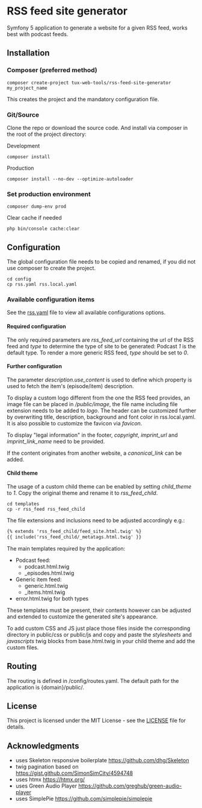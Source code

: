 # RSS feed site generator

Symfony 5 application to generate a website for a given RSS feed, works best with podcast feeds.

## Installation

### Composer (preferred method)

```shell script
composer create-project tux-web-tools/rss-feed-site-generator my_project_name
```

This creates the project and the mandatory configuration file.

### Git/Source

Clone the repo or download the source code. And install via composer in the root of the project directory:

Development
```shell script
composer install
```
Production
```shell script
composer install --no-dev --optimize-autoloader
```

### Set production environment

```shell script
composer dump-env prod
```

Clear cache if needed
```shell script
php bin/console cache:clear
```

## Configuration

The global configuration file needs to be copied and renamed, if you did not use composer to create the project.

```shell script
cd config
cp rss.yaml rss.local.yaml
```

### Available configuration items

See the [rss.yaml](https://gitlab.com/tux-web-tools/rss-feed-site-generator/-/blob/master/config/rss.yaml) file to view all available configurations options.

#### Required configuration

The only required parameters are _rss_feed_url_ containing the url of the RSS feed and _type_ to determine the type of site to be generated: Podcast _1_ is the default type. To render a more generic RSS feed, _type_ should be set to _0_.

#### Further configuration

The parameter _description.use_content_ is used to define which property is used to fetch the item's (episode/item) description.

To display a custom logo different from the one the RSS feed provides, an image file can be placed in _/public/image_, the file name including file extension needs to be added to _logo_. The header can be customized further by overwriting title, description, background and font color in rss.local.yaml. It is also possible to customize the favicon via _favicon_.

To display "legal information" in the footer, _copyright_, _imprint_url_ and _imprint_link_name_ need to be provided. 

If the content originates from another website, a _canonical_link_ can be added.

#### Child theme

The usage of a custom child theme can be enabled by setting _child_theme_ to _1_. Copy the original theme and rename it to _rss_feed_child_.

```shell script
cd templates
cp -r rss_feed rss_feed_child
```

The file extensions and inclusions need to be adjusted accordingly e.g.:

```html
{% extends 'rss_feed_child/feed_site.html.twig' %}
{{ include('rss_feed_child/_metatags.html.twig' }}
```

The main templates required by the application:

* Podcast feed:
    * podcast.html.twig
    * _episodes.html.twig
* Generic item feed:
    * generic.html.twig
    * _items.html.twig
* error.html.twig for both types

These templates must be present, their contents however can be adjusted and extended to customize the generated site's appearance.

To add custom CSS and JS just place those files inside the corresponding directory in public/css or public/js and copy and paste the _stylesheets_ and _javascripts_ twig blocks from base.html.twig in your child theme and add the custom files.

## Routing

The routing is defined in /config/routes.yaml. The default path for the application is 
{domain}/public/.

## License

This project is licensed under the MIT License - see the [LICENSE](https://gitlab.com/tux-web-tools/rss-feed-site-generator/-/blob/master/LICENSE) file for details.

## Acknowledgments

* uses Skeleton responsive boilerplate https://github.com/dhg/Skeleton
* twig pagination based on https://gist.github.com/SimonSimCity/4594748
* uses htmx https://htmx.org/
* uses Green Audio Player https://github.com/greghub/green-audio-player
* uses SimplePie https://github.com/simplepie/simplepie
